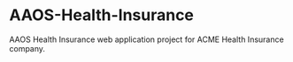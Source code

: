 # AAOS-Health-Insurance
AAOS Health Insurance web application project for ACME Health Insurance company.
